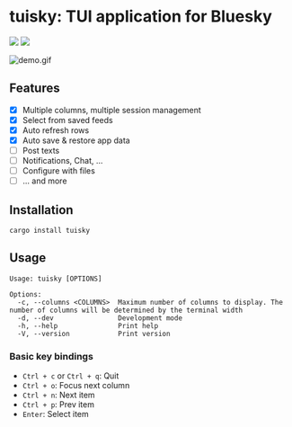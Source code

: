 # tuisky: TUI application for Bluesky

[![](https://img.shields.io/crates/v/tuisky)](https://crates.io/crates/tuisky)
[![](https://img.shields.io/crates/l/atrium-api)](https://github.com/sugyan/tuisky/blob/main/LICENSE)


![demo.gif](https://github.com/sugyan/tuisky/assets/80381/e4820416-5e36-46f6-a154-d4f5a1f6ba64)

## Features

- [x] Multiple columns, multiple session management
- [x] Select from saved feeds
- [x] Auto refresh rows
- [x] Auto save & restore app data
- [ ] Post texts
- [ ] Notifications, Chat, ...
- [ ] Configure with files
- [ ] ... and more

## Installation

```
cargo install tuisky
```

## Usage

```
Usage: tuisky [OPTIONS]

Options:
  -c, --columns <COLUMNS>  Maximum number of columns to display. The number of columns will be determined by the terminal width
  -d, --dev                Development mode
  -h, --help               Print help
  -V, --version            Print version
```

### Basic key bindings

- `Ctrl + c` or `Ctrl + q`: Quit
- `Ctrl + o`: Focus next column
- `Ctrl + n`: Next item
- `Ctrl + p`: Prev item
- `Enter`: Select item
